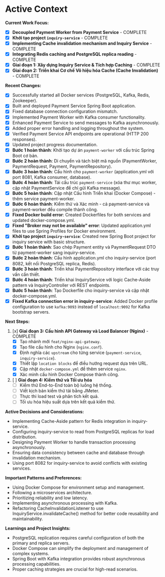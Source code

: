 # Active Context

**Current Work Focus:**

*   [x] **Decoupled Payment Worker from Payment Service** - COMPLETE
*   [x] **Khởi tạo project `inquiry-service`** - COMPLETE
*   [x] **Implementing Cache invalidation mechanism and Inquiry Service** - COMPLETE
*   [x] **Integrating Redis caching and PostgreSQL replica reading** - COMPLETE
*   [x] **Giai đoạn 1: Xây dựng Inquiry Service & Tích hợp Caching** - COMPLETE
*   [x] **Giai đoạn 2: Triển khai Cơ chế Vô hiệu hóa Cache (Cache Invalidation)** - COMPLETE

**Recent Changes:**

*   [x] Successfully started all Docker services (PostgreSQL, Kafka, Redis, Zookeeper).
*   [x] Built and deployed Payment Service Spring Boot application.
*   [x] Fixed database connection configuration mismatch.
*   [x] Implemented Payment Worker with Kafka consumer functionality.
*   [x] Enhanced Payment Service to send messages to Kafka asynchronously.
*   [x] Added proper error handling and logging throughout the system.
*   [x] Verified Payment Service API endpoints are operational (HTTP 200 responses).
*   [x] Updated project progress documentation.
*   [x] **Bước 1 hoàn thành**: Khởi tạo dự án `payment-worker` với cấu trúc Spring Boot cơ bản.
*   [x] **Bước 2 hoàn thành**: Di chuyển và tách biệt mã nguồn (PaymentWorker, PaymentRequest, Payment, PaymentRepository).
*   [x] **Bước 3 hoàn thành**: Cấu hình cho `payment-worker` (application.yml với port 8081, Kafka consumer, database).
*   [x] **Bước 4 hoàn thành**: Tái cấu trúc `payment-service` (xóa thư mục worker, cập nhật PaymentService để chỉ gửi Kafka message).
*   [x] **Bước 5 hoàn thành**: Cập nhật Cấu hình Triển khai (Docker Compose) - thêm service payment-worker.
*   [x] **Bước 6 hoàn thành**: Kiểm thử và Xác minh - cả payment-service và payment-worker đều compile thành công.
*   [x] **Fixed Docker build error**: Created Dockerfiles for both services and updated docker-compose.yml.
*   [x] **Fixed "Broker may not be available" error**: Updated application.yml files to use Spring Profiles for Docker environment.
*   [x] **Khởi tạo project `inquiry-service`**: Created new Spring Boot project for inquiry service with basic structure.
*   [x] **Bước 1 hoàn thành**: Sao chép Payment entity và PaymentRequest DTO từ payment-worker sang inquiry-service.
*   [x] **Bước 2 hoàn thành**: Cấu hình application.yml cho inquiry-service (port 8082, kết nối PostgreSQL replica, Redis).
*   [x] **Bước 3 hoàn thành**: Triển khai PaymentRepository interface với các truy vấn cần thiết.
*   [x] **Bước 4 hoàn thành**: Triển khai InquiryService với logic Cache-Aside pattern và InquiryController với REST endpoints.
*   [x] **Bước 5 hoàn thành**: Tạo Dockerfile cho inquiry-service và cập nhật docker-compose.yml.
*   [x] **Fixed Kafka connection error in inquiry-service**: Added Docker profile configuration to use `kafka:9093` instead of `localhost:9092` for Kafka bootstrap servers.

**Next Steps:**

1.  [x] **Giai đoạn 3: Cấu hình API Gateway và Load Balancer (Nginx)** - COMPLETE
    *   [x] Tạo nhánh mới `feat/nginx-api-gateway`.
    *   [x] Tạo file cấu hình cho Nginx (`nginx.conf`).
    *   [x] Định nghĩa các `upstream` cho từng service (`payment-service`, `inquiry-service`).
    *   [x] Thiết lập `location blocks` để điều hướng request dựa trên URL.
    *   [x] Cập nhật `docker-compose.yml` để thêm service `nginx`.
    *   [x] Xác minh cấu hình Docker Compose thành công.

2.  [ ] **Giai đoạn 4: Kiểm thử và Tối ưu hóa**
    *   [ ] Kiểm thử End-to-End toàn bộ luồng hệ thống.
    *   [ ] Viết kịch bản kiểm thử tải bằng JMeter.
    *   [ ] Thực thi load test và phân tích kết quả.
    *   [ ] Tối ưu hóa hiệu suất dựa trên kết quả kiểm thử.

**Active Decisions and Considerations:**

*   Implementing Cache-Aside pattern for Redis integration in inquiry-service.
*   Configuring inquiry-service to read from PostgreSQL replicas for load distribution.
*   Designing Payment Worker to handle transaction processing asynchronously.
*   Ensuring data consistency between cache and database through invalidation mechanism.
*   Using port 8082 for inquiry-service to avoid conflicts with existing services.

**Important Patterns and Preferences:**

*   Using Docker Compose for environment setup and management.
*   Following a microservices architecture.
*   Prioritizing reliability and low latency.
*   Implementing asynchronous processing with Kafka.
*   Refactoring CacheInvalidationListener to use InquiryService.invalidateCache() method for better code reusability and maintainability.

**Learnings and Project Insights:**

*   PostgreSQL replication requires careful configuration of both the primary and replica servers.
*   Docker Compose can simplify the deployment and management of complex systems.
*   Spring Boot with Kafka integration provides robust asynchronous processing capabilities.
*   Proper caching strategies are crucial for high-read scenarios.
